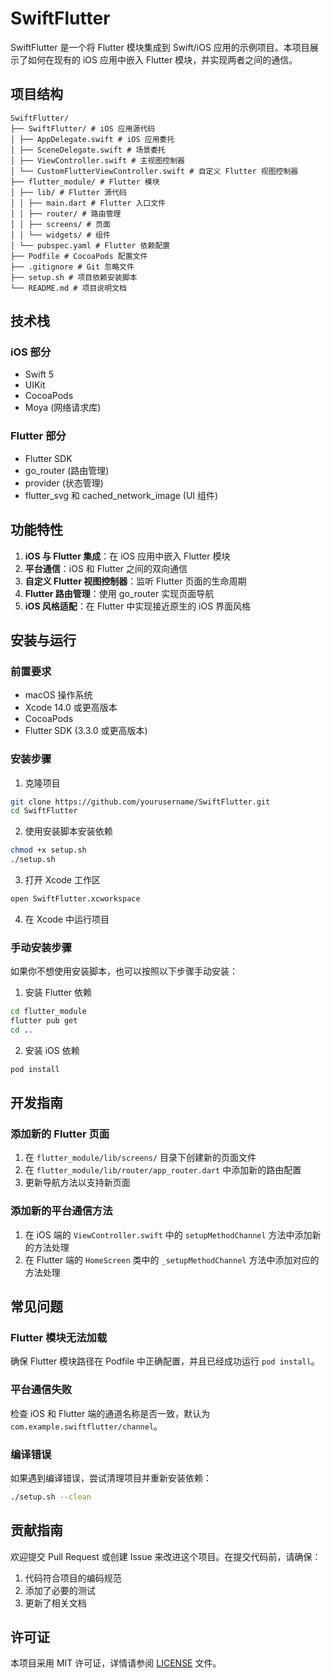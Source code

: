 # SwiftFlutter

SwiftFlutter 是一个将 Flutter 模块集成到 Swift/iOS 应用的示例项目。本项目展示了如何在现有的 iOS 应用中嵌入 Flutter 模块，并实现两者之间的通信。

## 项目结构 
```
SwiftFlutter/
├── SwiftFlutter/ # iOS 应用源代码
│ ├── AppDelegate.swift # iOS 应用委托
│ ├── SceneDelegate.swift # 场景委托
│ ├── ViewController.swift # 主视图控制器
│ └── CustomFlutterViewController.swift # 自定义 Flutter 视图控制器
├── flutter_module/ # Flutter 模块
│ ├── lib/ # Flutter 源代码
│ │ ├── main.dart # Flutter 入口文件
│ │ ├── router/ # 路由管理
│ │ ├── screens/ # 页面
│ │ └── widgets/ # 组件
│ └── pubspec.yaml # Flutter 依赖配置
├── Podfile # CocoaPods 配置文件
├── .gitignore # Git 忽略文件
├── setup.sh # 项目依赖安装脚本
└── README.md # 项目说明文档
```


## 技术栈

### iOS 部分
- Swift 5
- UIKit
- CocoaPods
- Moya (网络请求库)

### Flutter 部分
- Flutter SDK
- go_router (路由管理)
- provider (状态管理)
- flutter_svg 和 cached_network_image (UI 组件)

## 功能特性

1. **iOS 与 Flutter 集成**：在 iOS 应用中嵌入 Flutter 模块
2. **平台通信**：iOS 和 Flutter 之间的双向通信
3. **自定义 Flutter 视图控制器**：监听 Flutter 页面的生命周期
4. **Flutter 路由管理**：使用 go_router 实现页面导航
5. **iOS 风格适配**：在 Flutter 中实现接近原生的 iOS 界面风格

## 安装与运行

### 前置要求

- macOS 操作系统
- Xcode 14.0 或更高版本
- CocoaPods
- Flutter SDK (3.3.0 或更高版本)

### 安装步骤

1. 克隆项目
```bash
git clone https://github.com/yourusername/SwiftFlutter.git
cd SwiftFlutter
```
2. 使用安装脚本安装依赖
```bash
chmod +x setup.sh
./setup.sh
```
3. 打开 Xcode 工作区
```bash
open SwiftFlutter.xcworkspace
```

4. 在 Xcode 中运行项目

### 手动安装步骤

如果你不想使用安装脚本，也可以按照以下步骤手动安装：

1. 安装 Flutter 依赖
```bash
cd flutter_module
flutter pub get
cd ..
```
2. 安装 iOS 依赖
```bash
pod install
```

## 开发指南

### 添加新的 Flutter 页面

1. 在 `flutter_module/lib/screens/` 目录下创建新的页面文件
2. 在 `flutter_module/lib/router/app_router.dart` 中添加新的路由配置
3. 更新导航方法以支持新页面

### 添加新的平台通信方法

1. 在 iOS 端的 `ViewController.swift` 中的 `setupMethodChannel` 方法中添加新的方法处理
2. 在 Flutter 端的 `HomeScreen` 类中的 `_setupMethodChannel` 方法中添加对应的方法处理

## 常见问题

### Flutter 模块无法加载

确保 Flutter 模块路径在 Podfile 中正确配置，并且已经成功运行 `pod install`。

### 平台通信失败

检查 iOS 和 Flutter 端的通道名称是否一致，默认为 `com.example.swiftflutter/channel`。

### 编译错误

如果遇到编译错误，尝试清理项目并重新安装依赖：
```bash
./setup.sh --clean
```

## 贡献指南

欢迎提交 Pull Request 或创建 Issue 来改进这个项目。在提交代码前，请确保：

1. 代码符合项目的编码规范
2. 添加了必要的测试
3. 更新了相关文档

## 许可证

本项目采用 MIT 许可证，详情请参阅 [LICENSE](LICENSE) 文件。